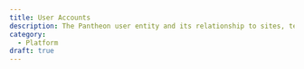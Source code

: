 ```yaml
---
title: User Accounts
description: The Pantheon user entity and its relationship to sites, teams, and organizations.
category:
  - Platform
draft: true
---
```

